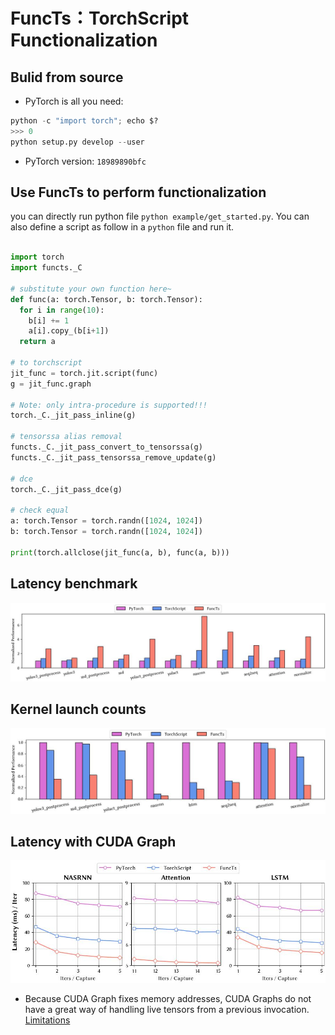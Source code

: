# FuncTs：TorchScript Functionalization

## Bulid from source

- PyTorch is all you need:

```python
python -c "import torch"; echo $?
>>> 0
python setup.py develop --user
```

- PyTorch version: `18989890bfc`

## Use FuncTs to perform functionalization

you can directly run python file `python example/get_started.py`. You can also define a script as follow in a  `python` file and run it.

```python

import torch
import functs._C

# substitute your own function here~
def func(a: torch.Tensor, b: torch.Tensor):
  for i in range(10):
    b[i] += 1
    a[i].copy_(b[i+1])
  return a

# to torchscript
jit_func = torch.jit.script(func)
g = jit_func.graph

# Note: only intra-procedure is supported!!!
torch._C._jit_pass_inline(g)

# tensorssa alias removal
functs._C._jit_pass_convert_to_tensorssa(g)
functs._C._jit_pass_tensorssa_remove_update(g)

# dce
torch._C._jit_pass_dce(g)

# check equal
a: torch.Tensor = torch.randn([1024, 1024])
b: torch.Tensor = torch.randn([1024, 1024])

print(torch.allclose(jit_func(a, b), func(a, b)))

```

## Latency benchmark

![latency](./docs/imgs/latency.jpg)

## Kernel launch counts

![kernel launch](./docs/imgs/kernel_launch.jpg)

## Latency with CUDA Graph

![kernel launch](./docs/imgs/latency_cudagraph.jpg)

- Because CUDA Graph fixes memory addresses, CUDA Graphs do not have a great way of handling live tensors from a previous invocation. [Limitations](https://dev-discuss.pytorch.org/t/cudagraphs-in-pytorch-2-0/1428)




